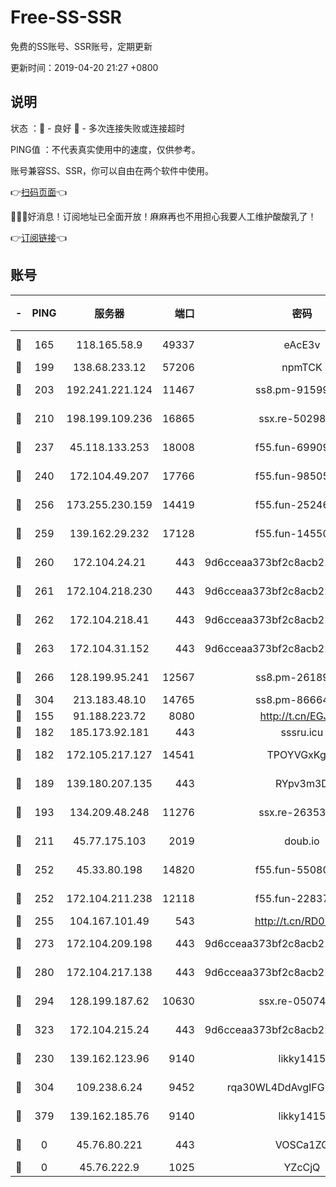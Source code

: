 # Free-SS-SSR

免费的SS账号、SSR账号，定期更新

更新时间：2019-04-20 21:27 +0800

## 说明

状态     ：🙂 - 良好 🙁 - 多次连接失败或连接超时

PING值   ：不代表真实使用中的速度，仅供参考。

账号兼容SS、SSR，你可以自由在两个软件中使用。

👉[扫码页面](https://liesauer.github.io/Free-SS-SSR/)👈

🎉🎉🎉好消息！订阅地址已全面开放！麻麻再也不用担心我要人工维护酸酸乳了！

👉[订阅链接](https://www.liesauer.net/yogurt/subscribe?ACCESS_TOKEN=DAYxR3mMaZAsaqUb)👈

## 账号

|-|PING|服务器|端口|密码|加密方式|区域|
|:----:|:----:|:-----:|-----:|:----:|:----:|:----:|
|🙂|165|118.165.58.9|49337|eAcE3v|chacha20-ietf|TW|
|🙂|199|138.68.233.12|57206|npmTCK|rc4-md5|US|
|🙂|203|192.241.221.124|11467|ss8.pm-91599919|aes-256-cfb|US|
|🙂|210|198.199.109.236|16865|ssx.re-50298723|aes-256-cfb|US|
|🙂|237|45.118.133.253|18008|f55.fun-69909660|aes-256-cfb|SG|
|🙂|240|172.104.49.207|17766|f55.fun-98505855|aes-256-cfb|SG|
|🙂|256|173.255.230.159|14419|f55.fun-25246230|aes-256-cfb|US|
|🙂|259|139.162.29.232|17128|f55.fun-14550526|aes-256-cfb|SG|
|🙂|260|172.104.24.21|443|9d6cceaa373bf2c8acb22e60b6a58be6|aes-256-cfb|US|
|🙂|261|172.104.218.230|443|9d6cceaa373bf2c8acb22e60b6a58be6|aes-256-cfb|US|
|🙂|262|172.104.218.41|443|9d6cceaa373bf2c8acb22e60b6a58be6|aes-256-cfb|US|
|🙂|263|172.104.31.152|443|9d6cceaa373bf2c8acb22e60b6a58be6|aes-256-cfb|US|
|🙂|266|128.199.95.241|12567|ss8.pm-26189593|aes-256-cfb|SG|
|🙂|304|213.183.48.10|14765|ss8.pm-86664853|rc4-md5|RU|
|🙂|155|91.188.223.72|8080|http://t.cn/EGJIyrl|rc4-md5|RU|
|🙂|182|185.173.92.181|443|sssru.icu|rc4-md5|RU|
|🙂|182|172.105.217.127|14541|TPOYVGxKglpi|aes-256-cfb|JP|
|🙂|189|139.180.207.135|443|RYpv3m3D|aes-256-cfb|JP|
|🙂|193|134.209.48.248|11276|ssx.re-26353415|aes-256-cfb|US|
|🙂|211|45.77.175.103|2019|doub.io|aes-128-ctr|SG|
|🙂|252|45.33.80.198|14820|f55.fun-55080399|aes-256-cfb|US|
|🙂|252|172.104.211.238|12118|f55.fun-22837122|aes-256-cfb|US|
|🙂|255|104.167.101.49|543|http://t.cn/RD0D7sx|rc4-md5|CA|
|🙂|273|172.104.209.198|443|9d6cceaa373bf2c8acb22e60b6a58be6|aes-256-cfb|US|
|🙂|280|172.104.217.138|443|9d6cceaa373bf2c8acb22e60b6a58be6|aes-256-cfb|US|
|🙂|294|128.199.187.62|10630|ssx.re-05074974|aes-256-cfb|SG|
|🙂|323|172.104.215.24|443|9d6cceaa373bf2c8acb22e60b6a58be6|aes-256-cfb|US|
|🙁|230|139.162.123.96|9140|likky1415|aes-256-cfb|JP|
|🙁|304|109.238.6.24|9452|rqa30WL4DdAvgIFG6Fs3znzTa|aes-256-cfb|FR|
|🙁|379|139.162.185.76|9140|likky1415|aes-256-cfb|DE|
|🙁|0|45.76.80.221|443|VOSCa1ZG|aes-256-cfb|DE|
|🙁|0|45.76.222.9|1025|YZcCjQ|rc4-md5|JP|
